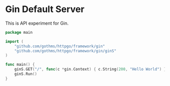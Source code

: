 # Gin Default Server

This is API experiment for Gin.

```go
package main

import (
	"github.com/gothms/httpgo/framework/gin"
	"github.com/gothms/httpgo/framework/gin/ginS"
)

func main() {
	ginS.GET("/", func(c *gin.Context) { c.String(200, "Hello World") })
	ginS.Run()
}
```
